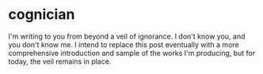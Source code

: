 # cognician

I'm writing to you from beyond a veil of ignorance. I don't know you, and you don't know me. I intend to replace this post eventually with a more comprehensive introduction and sample of the works I'm producing, but for today, the veil remains in place.

```{tableofcontents}
```
